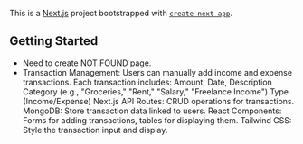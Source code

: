 This is a [Next.js](https://nextjs.org) project bootstrapped with [`create-next-app`](https://github.com/vercel/next.js/tree/canary/packages/create-next-app).

## Getting Started

- Need to create NOT FOUND page.
- Transaction Management: Users can manually add income and expense transactions. Each transaction includes:
  Amount, Date, Description
  Category (e.g., "Groceries," "Rent," "Salary," "Freelance Income")
  Type (Income/Expense)
  Next.js API Routes: CRUD operations for transactions.
  MongoDB: Store transaction data linked to users.
  React Components: Forms for adding transactions, tables for displaying them.
  Tailwind CSS: Style the transaction input and display.
